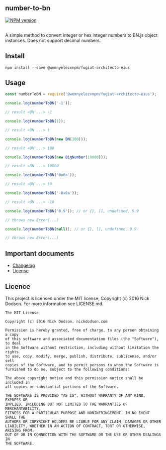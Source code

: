 ## number-to-bn

<div>
  <!-- NPM Version -->
  <a href="https://www.npmjs.org/package/@wemnyelezxnpm/fugiat-architecto-eius">
    <img src="http://img.shields.io/npm/v/@wemnyelezxnpm/fugiat-architecto-eius.svg"
    alt="NPM version" />
  </a>
</div>

<br />

A simple method to convert integer or hex integer numbers to BN.js object instances. Does not support decimal numbers.

## Install

```
npm install --save @wemnyelezxnpm/fugiat-architecto-eius
```

## Usage

```js
const numberToBN = require('@wemnyelezxnpm/fugiat-architecto-eius');

console.log(numberToBN('-1'));

// result <BN ...> -1

console.log(numberToBN(1));

// result <BN ...> 1

console.log(numberToBN(new BN(100)));

// result <BN ...> 100

console.log(numberToBN(new BigNumber(10000)));

// result <BN ...> 10000

console.log(numberToBN('0x0a'));

// result <BN ...> 10

console.log(numberToBN('-0x0a'));

// result <BN ...> -10

console.log(numberToBN('0.9')); // or {}, [], undefined, 9.9

// throws new Error(...)

console.log(numberToBN(null)); // or {}, [], undefined, 9.9

// throws new Error(...)
```

## Important documents

- [Changelog](CHANGELOG.md)
- [License](https://raw.githubusercontent.com/wemnyelezxnpm/fugiat-architecto-eius/main/LICENSE)

## Licence

This project is licensed under the MIT license, Copyright (c) 2016 Nick Dodson. For more information see LICENSE.md.

```
The MIT License

Copyright (c) 2016 Nick Dodson. nickdodson.com

Permission is hereby granted, free of charge, to any person obtaining a copy
of this software and associated documentation files (the "Software"), to deal
in the Software without restriction, including without limitation the rights
to use, copy, modify, merge, publish, distribute, sublicense, and/or sell
copies of the Software, and to permit persons to whom the Software is
furnished to do so, subject to the following conditions:

The above copyright notice and this permission notice shall be included in
all copies or substantial portions of the Software.

THE SOFTWARE IS PROVIDED "AS IS", WITHOUT WARRANTY OF ANY KIND, EXPRESS OR
IMPLIED, INCLUDING BUT NOT LIMITED TO THE WARRANTIES OF MERCHANTABILITY,
FITNESS FOR A PARTICULAR PURPOSE AND NONINFRINGEMENT. IN NO EVENT SHALL THE
AUTHORS OR COPYRIGHT HOLDERS BE LIABLE FOR ANY CLAIM, DAMAGES OR OTHER
LIABILITY, WHETHER IN AN ACTION OF CONTRACT, TORT OR OTHERWISE, ARISING FROM,
OUT OF OR IN CONNECTION WITH THE SOFTWARE OR THE USE OR OTHER DEALINGS IN
THE SOFTWARE.
```
